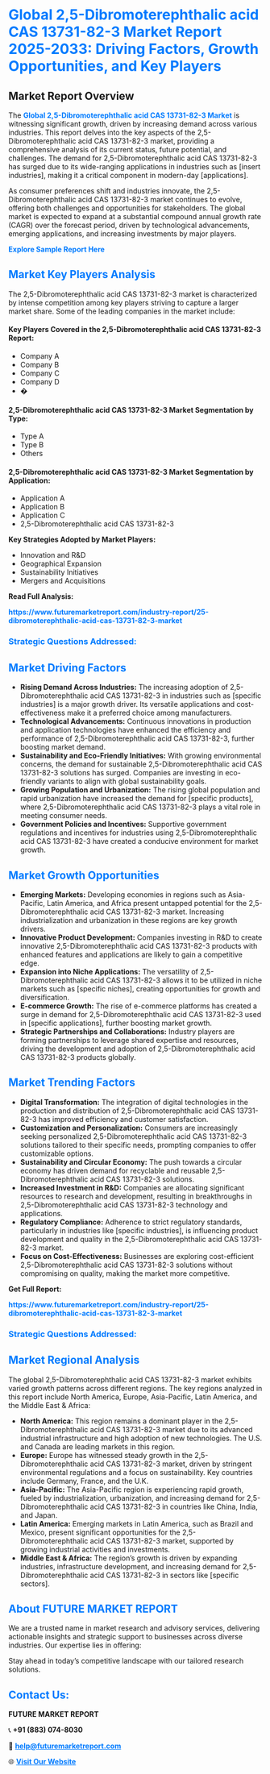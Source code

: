 <h1 style="color: #007BFF;">Global 2,5-Dibromoterephthalic acid CAS 13731-82-3 Market Report 2025-2033: Driving Factors, Growth Opportunities, and Key Players</h1>

<section id="overview">
<h2>Market Report Overview</h2>
<p>The <a href="https://www.futuremarketreport.com/industry-report/25-dibromoterephthalic-acid-cas-13731-82-3-market" style="color: #007BFF; text-decoration: none;"><strong>Global 2,5-Dibromoterephthalic acid CAS 13731-82-3 Market</strong></a> is witnessing significant growth, driven by increasing demand across various industries. This report delves into the key aspects of the 2,5-Dibromoterephthalic acid CAS 13731-82-3 market, providing a comprehensive analysis of its current status, future potential, and challenges. The demand for 2,5-Dibromoterephthalic acid CAS 13731-82-3 has surged due to its wide-ranging applications in industries such as [insert industries], making it a critical component in modern-day [applications].</p>
<p>As consumer preferences shift and industries innovate, the 2,5-Dibromoterephthalic acid CAS 13731-82-3 market continues to evolve, offering both challenges and opportunities for stakeholders. The global market is expected to expand at a substantial compound annual growth rate (CAGR) over the forecast period, driven by technological advancements, emerging applications, and increasing investments by major players.</p>
</section>

<section id="overview">
<p><a href="https://www.futuremarketreport.com/request-sample/reportId=112151" style="color: #007BFF; text-decoration: none;"><strong>Explore Sample Report Here</strong></a></p>
</section>

<section id="key-players">
<h2 style="color: #007BFF;">Market Key Players Analysis</h2>
<p>The 2,5-Dibromoterephthalic acid CAS 13731-82-3 market is characterized by intense competition among key players striving to capture a larger market share. Some of the leading companies in the market include:</p>
<h4>Key Players Covered in the 2,5-Dibromoterephthalic acid CAS 13731-82-3 Report:</h4>
<ul><li>Company A</li><li>Company B</li><li>Company C</li><li>Company D</li><li>�</li></ul>
<h4>2,5-Dibromoterephthalic acid CAS 13731-82-3 Market Segmentation by Type:</h4>
<ul><li>Type A</li><li>Type B</li><li>Others</li></ul>

<h4>2,5-Dibromoterephthalic acid CAS 13731-82-3 Market Segmentation by Application:</h4>
<ul><li>Application A</li><li>Application B</li><li>Application C</li><li>2,5-Dibromoterephthalic acid CAS 13731-82-3</li></ul>
<p><strong>Key Strategies Adopted by Market Players:</strong></p>
<ul>
<li>Innovation and R&D</li>
<li>Geographical Expansion</li>
<li>Sustainability Initiatives</li>
<li>Mergers and Acquisitions</li>
</ul>
</section>

<section>
<p><strong>Read Full Analysis: </strong></p><a href="https://www.futuremarketreport.com/industry-report/25-dibromoterephthalic-acid-cas-13731-82-3-market" style="color: #007BFF; text-decoration: none;"><strong>https://www.futuremarketreport.com/industry-report/25-dibromoterephthalic-acid-cas-13731-82-3-market</strong></a>
<h3 style="color: #007BFF;">Strategic Questions Addressed:</h3>
</section>

<section id="driving-factors">
<h2 style="color: #007BFF;">Market Driving Factors</h2>
<ul>
<li><strong>Rising Demand Across Industries:</strong> The increasing adoption of 2,5-Dibromoterephthalic acid CAS 13731-82-3 in industries such as [specific industries] is a major growth driver. Its versatile applications and cost-effectiveness make it a preferred choice among manufacturers.</li>
<li><strong>Technological Advancements:</strong> Continuous innovations in production and application technologies have enhanced the efficiency and performance of 2,5-Dibromoterephthalic acid CAS 13731-82-3, further boosting market demand.</li>
<li><strong>Sustainability and Eco-Friendly Initiatives:</strong> With growing environmental concerns, the demand for sustainable 2,5-Dibromoterephthalic acid CAS 13731-82-3 solutions has surged. Companies are investing in eco-friendly variants to align with global sustainability goals.</li>
<li><strong>Growing Population and Urbanization:</strong> The rising global population and rapid urbanization have increased the demand for [specific products], where 2,5-Dibromoterephthalic acid CAS 13731-82-3 plays a vital role in meeting consumer needs.</li>
<li><strong>Government Policies and Incentives:</strong> Supportive government regulations and incentives for industries using 2,5-Dibromoterephthalic acid CAS 13731-82-3 have created a conducive environment for market growth.</li>
</ul>
</section>

<section id="growth-opportunities">
<h2 style="color: #007BFF;">Market Growth Opportunities</h2>
<ul>
<li><strong>Emerging Markets:</strong> Developing economies in regions such as Asia-Pacific, Latin America, and Africa present untapped potential for the 2,5-Dibromoterephthalic acid CAS 13731-82-3 market. Increasing industrialization and urbanization in these regions are key growth drivers.</li>
<li><strong>Innovative Product Development:</strong> Companies investing in R&D to create innovative 2,5-Dibromoterephthalic acid CAS 13731-82-3 products with enhanced features and applications are likely to gain a competitive edge.</li>
<li><strong>Expansion into Niche Applications:</strong> The versatility of 2,5-Dibromoterephthalic acid CAS 13731-82-3 allows it to be utilized in niche markets such as [specific niches], creating opportunities for growth and diversification.</li>
<li><strong>E-commerce Growth:</strong> The rise of e-commerce platforms has created a surge in demand for 2,5-Dibromoterephthalic acid CAS 13731-82-3 used in [specific applications], further boosting market growth.</li>
<li><strong>Strategic Partnerships and Collaborations:</strong> Industry players are forming partnerships to leverage shared expertise and resources, driving the development and adoption of 2,5-Dibromoterephthalic acid CAS 13731-82-3 products globally.</li>
</ul>
</section>

<section id="trending-factors">
<h2 style="color: #007BFF;">Market Trending Factors</h2>
<ul>
<li><strong>Digital Transformation:</strong> The integration of digital technologies in the production and distribution of 2,5-Dibromoterephthalic acid CAS 13731-82-3 has improved efficiency and customer satisfaction.</li>
<li><strong>Customization and Personalization:</strong> Consumers are increasingly seeking personalized 2,5-Dibromoterephthalic acid CAS 13731-82-3 solutions tailored to their specific needs, prompting companies to offer customizable options.</li>
<li><strong>Sustainability and Circular Economy:</strong> The push towards a circular economy has driven demand for recyclable and reusable 2,5-Dibromoterephthalic acid CAS 13731-82-3 solutions.</li>
<li><strong>Increased Investment in R&D:</strong> Companies are allocating significant resources to research and development, resulting in breakthroughs in 2,5-Dibromoterephthalic acid CAS 13731-82-3 technology and applications.</li>
<li><strong>Regulatory Compliance:</strong> Adherence to strict regulatory standards, particularly in industries like [specific industries], is influencing product development and quality in the 2,5-Dibromoterephthalic acid CAS 13731-82-3 market.</li>
<li><strong>Focus on Cost-Effectiveness:</strong> Businesses are exploring cost-efficient 2,5-Dibromoterephthalic acid CAS 13731-82-3 solutions without compromising on quality, making the market more competitive.</li>
</ul>
</section>

<section>
<p><strong>Get Full Report: </strong></p><a href="https://www.futuremarketreport.com/industry-report/25-dibromoterephthalic-acid-cas-13731-82-3-market" style="color: #007BFF; text-decoration: none;"><strong>https://www.futuremarketreport.com/industry-report/25-dibromoterephthalic-acid-cas-13731-82-3-market</strong></a>
<h3 style="color: #007BFF;">Strategic Questions Addressed:</h3>
</section>


<section id="regional-analysis">
<h2 style="color: #007BFF;">Market Regional Analysis</h2>
<p>The global 2,5-Dibromoterephthalic acid CAS 13731-82-3 market exhibits varied growth patterns across different regions. The key regions analyzed in this report include North America, Europe, Asia-Pacific, Latin America, and the Middle East & Africa:</p>
<ul>
<li><strong>North America:</strong> This region remains a dominant player in the 2,5-Dibromoterephthalic acid CAS 13731-82-3 market due to its advanced industrial infrastructure and high adoption of new technologies. The U.S. and Canada are leading markets in this region.</li>
<li><strong>Europe:</strong> Europe has witnessed steady growth in the 2,5-Dibromoterephthalic acid CAS 13731-82-3 market, driven by stringent environmental regulations and a focus on sustainability. Key countries include Germany, France, and the U.K.</li>
<li><strong>Asia-Pacific:</strong> The Asia-Pacific region is experiencing rapid growth, fueled by industrialization, urbanization, and increasing demand for 2,5-Dibromoterephthalic acid CAS 13731-82-3 in countries like China, India, and Japan.</li>
<li><strong>Latin America:</strong> Emerging markets in Latin America, such as Brazil and Mexico, present significant opportunities for the 2,5-Dibromoterephthalic acid CAS 13731-82-3 market, supported by growing industrial activities and investments.</li>
<li><strong>Middle East & Africa:</strong> The region’s growth is driven by expanding industries, infrastructure development, and increasing demand for 2,5-Dibromoterephthalic acid CAS 13731-82-3 in sectors like [specific sectors].</li>
</ul>
</section>

<footer>
<h2 style="color: #007BFF;">About FUTURE MARKET REPORT</h2>
<p>We are a trusted name in market research and advisory services, delivering actionable insights and strategic support to businesses across diverse industries. Our expertise lies in offering:</p>

<p>Stay ahead in today’s competitive landscape with our tailored research solutions.</p>

<h2 style="color: #007BFF;">Contact Us:</h2>
<p><strong>FUTURE MARKET REPORT</strong></p>
<p>📞 <strong>+91 (883) 074-8030</strong></p>
<p>📧 <strong><a href="mailto:help@futuremarketreport.com" style="color: #007BFF;">help@futuremarketreport.com</a></strong></p>
<p>🌐 <strong><a href="https://www.futuremarketreport.com/" style="color: #007BFF;">Visit Our Website</a></strong></p>
</footer>